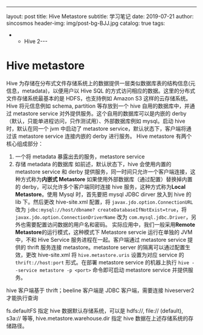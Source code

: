 ---
 layout:     post
 title:      Hive Metastore
 subtitle:   学习笔记
 date:       2019-07-21
 author:     sincosmos
 header-img: img/post-bg-BJJ.jpg
 catalog: true
 tags:
-    - Hive
2---
# Hive metastore
Hive 为存储在分布式文件存储系统上的数据提供一层类似数据库表的结构信息(元信息，metadata)，以便用户以 Hive SQL 的方式访问相应的数据。这里的分布式文件存储系统最基本的是 HDFS，也支持例如 Amazon S3 这样的云存储系统。
Hive 将元信息例如 schema, partition 等存放到一个 hive 自用的数据库中，并通过 metastore service 对外提供服务。这个自用的数据库可以是内嵌的 derby（默认，只能单进程访问，只作测试用）、外部数据库例如 mysql。启动 hive 时，默认在同一个 jvm 中启动了 metastore service，默认状态下，客户端将通过该 metastore service 连接内嵌的 derby 进行服务。 
Hive metastore 有两个核心组成部分：
1. 一个将 metadata 暴露出去的服务，metastore service
2. 存储 metadata 的数据库
如前述，默认状态下，hive 会使用内置的 metastore service 和 derby 提供服务，同一时间只允许一个客户端连接，这种方式称为**内嵌式 Metastore**
如果使用外部数据库（通过配置）替换掉内置的 derby，可以允许多个客户端同时连接 hive 服务，这种方式称为**Local Metastore**。使用 Mysql 时，首先要把 mysql JDBC dirver 放入到 hive 的 lib 下。然后更改 hive-site.xml 配置，将 `javax.jdo.option.ConnectionURL` 改为 `jdbc:mysql://host/dbname? createDatabaseIfNotExist=true`，将 `javax.jdo.option.ConnectionDriverName` 改为 `com.mysql.jdbc.Driver`，另外也需要配置访问数据的用户名和密码。
实际应用中，我们一般采用**Remote Metastore**的运行模式，这种模式下 Metastore servcie 运行在单独的 JVM 中，不和 Hive Service 服务进程在一起。客户端通过 metastore service 提供的 thrift 服务连接 metastore。metastore server 的隔离可以通过配置生效，更改 hive-site.xml 将 `hive.metastore.uris` 设置为对应 service 的 `thrift://host:port` 形式。在部署 metastore service 的机器上执行 `hive --service metastore -p <port>` 命令即可启动 metastore service 并提供服务。

hive 客户端基于 thrift；beeline 客户端是 JDBC 客户端，需要连接 hiveserver2 才能执行查询


fs.defaultFS 指定 hive 数据默认存储系统，可以是 hdfs://, file:// (default), s3a:// 等等,  hive.metastore.warehouse.dir 指定 hive 数据在上述存储系统的存储路径。
